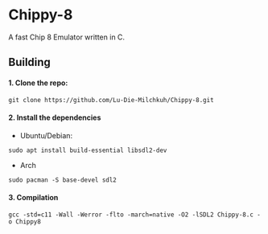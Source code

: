 # Chippy-8
A fast Chip 8 Emulator written in C.


## Building

#### 1. Clone the repo:
```
git clone https://github.com/Lu-Die-Milchkuh/Chippy-8.git
```

#### 2. Install the dependencies

* Ubuntu/Debian:
```    
sudo apt install build-essential libsdl2-dev
```

* Arch
```
sudo pacman -S base-devel sdl2
```

#### 3. Compilation
```
gcc -std=c11 -Wall -Werror -flto -march=native -O2 -lSDL2 Chippy-8.c -o Chippy8
```
